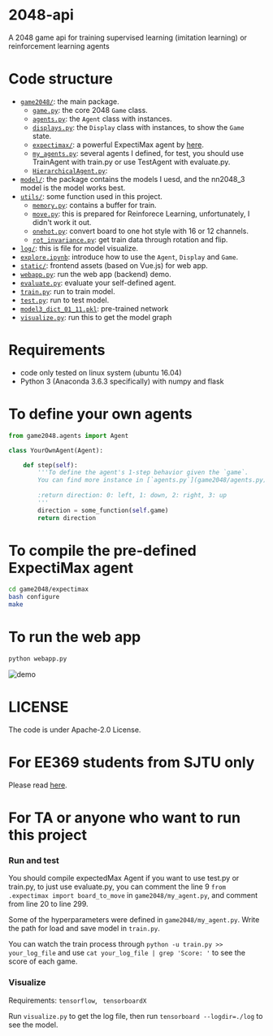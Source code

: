 # 2048-api
A 2048 game api for training supervised learning (imitation learning) or reinforcement learning agents

# Code structure
* [`game2048/`](game2048/): the main package.
    * [`game.py`](game2048/game.py): the core 2048 `Game` class.
    * [`agents.py`](game2048/agents.py): the `Agent` class with instances.
    * [`displays.py`](game2048/displays.py): the `Display` class with instances, to show the `Game` state.
    * [`expectimax/`](game2048/expectimax): a powerful ExpectiMax agent by [here](https://github.com/nneonneo/2048-ai).
    * [`my_agents.py`](game2048/my_agents.py): several agents I defined, for test, you should use TrainAgent with train.py or use TestAgent with evaluate.py.
    * [`HierarchicalAgent.py`](game2048/HierarchicalAgent.py): 
* [`model/`](model/): the package contains the models I uesd, and the nn2048_3 model is the model works best.
* [`utils/`](utils/): some function used in this project.
    * [`memory.py`](utils/memory.py): contains a buffer for train.
    * [`move.py`](utils/move.py): this is prepared for Reinforece Learning, unfortunately, I didn't work it out.
    * [`onehot.py`](utils/onehot.py): convert board to one hot style with 16 or 12 channels.
    * [`rot_invariance.py`](utils/rot_invariance.py): get train data through rotation and flip.
* [`log/`](log/): this is file for model visualize.
* [`explore.ipynb`](explore.ipynb): introduce how to use the `Agent`, `Display` and `Game`.
* [`static/`](static/): frontend assets (based on Vue.js) for web app.
* [`webapp.py`](webapp.py): run the web app (backend) demo.
* [`evaluate.py`](evaluate.py): evaluate your self-defined agent.
* [`train.py`](train.py): run to train model.
* [`test.py`](test.py): run to test model.
* [`model3_dict_01_11.pkl`](model3_dict_01_11.pkl): pre-trained network
* [`visualize.py`](visualize.py): run this to get the model graph

# Requirements
* code only tested on linux system (ubuntu 16.04)
* Python 3 (Anaconda 3.6.3 specifically) with numpy and flask

# To define your own agents
```python
from game2048.agents import Agent

class YourOwnAgent(Agent):

    def step(self):
        '''To define the agent's 1-step behavior given the `game`.
        You can find more instance in [`agents.py`](game2048/agents.py).
        
        :return direction: 0: left, 1: down, 2: right, 3: up
        '''
        direction = some_function(self.game)
        return direction

```

# To compile the pre-defined ExpectiMax agent

```bash
cd game2048/expectimax
bash configure
make
```

# To run the web app
```bash
python webapp.py
```
![demo](preview2048.gif)

# LICENSE

The code is under Apache-2.0 License.

# For EE369 students from SJTU only
Please read [here](EE369.md).

# For TA or anyone who want to run this project

### Run and test

You should compile expectedMax Agent if you want to use test.py or train.py, to just use evaluate.py, you can comment the line 9  `from .expectimax import board_to_move` in `game2048/my_agent.py`, and comment from line 20 to line 299. 

Some of the hyperparameters were defined in  `game2048/my_agent.py`. Write the path for load and save model in `train.py`.

You can watch the train process through `python -u train.py >> your_log_file` and use `cat your_log_file | grep 'Score: '` to see the score of each game. 

### Visualize

Requirements: `tensorflow`, ` tensorboardX`

Run `visualize.py` to get the log file, then run `tensorboard --logdir=./log` to see the model.



